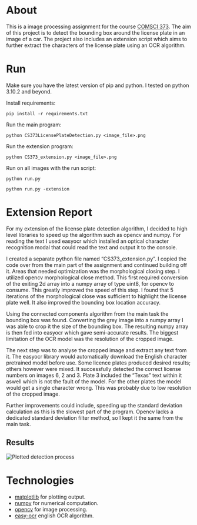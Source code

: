 # About

This is a image processing assignment for the course [COMSCI 373](https://courseoutline.auckland.ac.nz/dco/course/COMPSCI/373). The aim of this project is to detect the bounding box around the license plate in an
image of a car. The project also includes an extension script which aims to further extract the characters of the license plate using an OCR algorithm.

# Run
Make sure you have the latest version of pip and python. I tested on python 3.10.2 and beyond.

Install requirements:

```pip install -r requirements.txt```

Run the main program:

```python CS373LicensePlateDetection.py <image_file>.png```

Run the extension program:

```python CS373_extension.py <image_file>.png```

Run on all images with the run script:

```python run.py```

```python run.py -extension```

# Extension Report

For my extension of the license plate detection algorithm, I decided to high level libraries to speed up the algorithm such as opencv and numpy. For reading the text I used easyocr which installed an optical character recognition modal that could read the text and output it to the console.

I created a separate python file named “CS373_extension.py”. I copied the code over from the main part of the assignment and continued building off it. Areas that needed optimization was the morphological closing step. I utilized opencv morphological close method. This first required conversion of the exiting 2d array into a numpy array of type uint8, for opencv to consume. This greatly improved the speed of this step. I found that 5 iterations of the morphological close was sufficient to highlight the license plate well. It also improved the bounding box location accuracy.

Using the connected components algorithm from the main task the bounding box was found. Converting the grey image into a numpy array I was able to crop it the size of the bounding box. The resulting numpy array is then fed into easyocr which gave semi-accurate results. The biggest limitation of the OCR model was the resolution of the cropped image.

The next step was to analyse the cropped image and extract any text from it. The easyocr library would automatically download the English character pretrained model before use. Some licence plates produced desired results; others however were mixed. It successfully detected the correct license numbers on images 6, 2 and 3. Plate 3 included the “Texas” text within it aswell which is not the fault of the model. For the other plates the model would get a single character wrong. This was probably due to low resolution of the cropped image.

Further improvements could include, speeding up the standard deviation calculation as this is the slowest part of the program. Opencv lacks a dedicated standard deviation filter method, so I kept it the same from the main task.

## Results

![Plotted detection process](./example_output/Figure_1.png "The detection process")

# Technologies

- [matplotlib](https://github.com/matplotlib/matplotlib) for plotting output.
- [numpy](https://github.com/numpy/numpy) for numerical computation.
- [opencv](https://github.com/opencv/opencv-python) for image processing.
- [easy-ocr](https://github.com/JaidedAI/EasyOCR) english OCR algorithm.